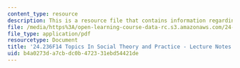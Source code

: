 ```yaml
---
content_type: resource
description: This is a resource file that contains information regarding session 8.
file: /media/https%3A/open-learning-course-data-rc.s3.amazonaws.com/24-236-topics-in-social-theory-and-practice-race-and-racism-fall-2014/b4a0273da7cbdc0b472331ebd54421de_MIT24_236F14_Sess8.pdf
file_type: application/pdf
resourcetype: Document
title: '24.236F14 Topics In Social Theory and Practice - Lecture Notes: Social Construction'
uid: b4a0273d-a7cb-dc0b-4723-31ebd54421de
---
```

